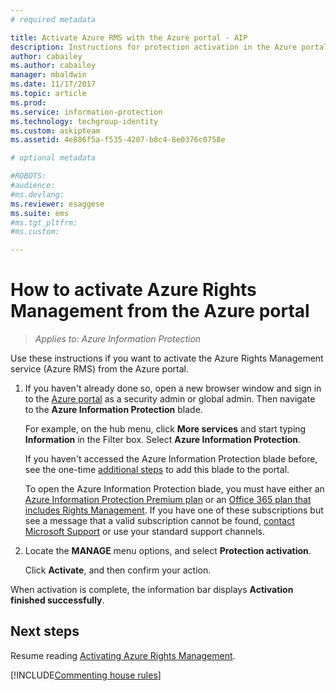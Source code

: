 ```yaml
---
# required metadata

title: Activate Azure RMS with the Azure portal - AIP
description: Instructions for protection activation in the Azure portal so that your organization can start to protect documents and emails.
author: cabailey
ms.author: cabailey
manager: mbaldwin
ms.date: 11/17/2017
ms.topic: article
ms.prod:
ms.service: information-protection
ms.technology: techgroup-identity
ms.custom: askipteam
ms.assetid: 4e886f5a-f535-4207-b8c4-8e0376c0758e

# optional metadata

#ROBOTS:
#audience:
#ms.devlang:
ms.reviewer: esaggese
ms.suite: ems
#ms.tgt_pltfrm:
#ms.custom:

---
```


# How to activate Azure Rights Management from the Azure portal

>*Applies to: Azure Information Protection*

Use these instructions if you want to activate the Azure Rights Management service (Azure RMS) from the Azure portal.

1. If you haven't already done so, open a new browser window and sign in to the [Azure portal](https://portal.azure.com) as a security admin or global admin. Then navigate to the **Azure Information Protection** blade.
    
    For example, on the hub menu, click **More services** and start typing **Information** in the Filter box. Select **Azure Information Protection**.
    
    If you haven't accessed the Azure Information Protection blade before, see the one-time [additional steps](configure-policy#to-access-the-azure-information-protection-blade-for-the-first-time) to add this blade to the portal.
    
    To open the Azure Information Protection blade, you must have either an [Azure Information Protection Premium plan](https://www.microsoft.com/cloud-platform/azure-information-protection-pricing) or an [Office 365 plan that includes Rights Management](http://download.microsoft.com/download/E/C/F/ECF42E71-4EC0-48FF-AA00-577AC14D5B5C/Azure_Information_Protection_licensing_datasheet_EN-US.pdf). If you have one of these subscriptions but see a message that a valid subscription cannot be found, [contact Microsoft Support](../get-started/information-support.md#to-contact-microsoft-support) or use your standard support channels.

2. Locate the **MANAGE** menu options, and select **Protection activation**. 
    
    Click **Activate**, and then confirm your action. 

When activation is complete, the information bar displays **Activation finished successfully**.


## Next steps
Resume reading [Activating Azure Rights Management](activate-service.md#configuring-onboarding-controls-for-a-phased-deployment).


[!INCLUDE[Commenting house rules](../includes/houserules.md)]